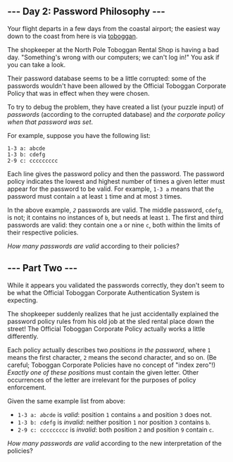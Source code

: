 <main>
<article class="day-desc"><h2>--- Day 2: Password Philosophy ---</h2><p>Your flight departs in a few days from the coastal airport; the easiest way down to the coast from here is via <a href="https://en.wikipedia.org/wiki/Toboggan" target="_blank">toboggan</a>.</p>
<p>The shopkeeper at the North Pole Toboggan Rental Shop is having a bad day. "Something's wrong with our computers; we can't log in!" You ask if you can take a look.</p>
<p>Their password database seems to be a little corrupted: some of the passwords wouldn't have been allowed by the <span title="To ensure your safety, your password must be the following string...">Official Toboggan Corporate Policy</span> that was in effect when they were chosen.</p>
<p>To try to debug the problem, they have created a list (your puzzle input) of <em>passwords</em> (according to the corrupted database) and <em>the corporate policy when that password was set</em>.</p>
<p>For example, suppose you have the following list:</p>
<pre><code>1-3 a: abcde
1-3 b: cdefg
2-9 c: ccccccccc
</code></pre>
<p>Each line gives the password policy and then the password. The password policy indicates the lowest and highest number of times a given letter must appear for the password to be valid. For example, <code>1-3 a</code> means that the password must contain <code>a</code> at least <code>1</code> time and at most <code>3</code> times.</p>
<p>In the above example, <code><em>2</em></code> passwords are valid. The middle password, <code>cdefg</code>, is not; it contains no instances of <code>b</code>, but needs at least <code>1</code>. The first and third passwords are valid: they contain one <code>a</code> or nine <code>c</code>, both within the limits of their respective policies.</p>
<p><em>How many passwords are valid</em> according to their policies?</p>
</article>
<article class="day-desc"><h2 id="part2">--- Part Two ---</h2><p>While it appears you validated the passwords correctly, they don't seem to be what the Official Toboggan Corporate Authentication System is expecting.</p>
<p>The shopkeeper suddenly realizes that he just accidentally explained the password policy rules from his old job at the sled rental place down the street! The Official Toboggan Corporate Policy actually works a little differently.</p>
<p>Each policy actually describes two <em>positions in the password</em>, where <code>1</code> means the first character, <code>2</code> means the second character, and so on. (Be careful; Toboggan Corporate Policies have no concept of "index zero"!) <em>Exactly one of these positions</em> must contain the given letter. Other occurrences of the letter are irrelevant for the purposes of policy enforcement.</p>
<p>Given the same example list from above:</p>
<ul>
<li><code>1-3 a: <em>a</em>b<em>c</em>de</code> is <em>valid</em>: position <code>1</code> contains <code>a</code> and position <code>3</code> does not.</li>
<li><code>1-3 b: <em>c</em>d<em>e</em>fg</code> is <em>invalid</em>: neither position <code>1</code> nor position <code>3</code> contains <code>b</code>.</li>
<li><code>2-9 c: c<em>c</em>cccccc<em>c</em></code> is <em>invalid</em>: both position <code>2</code> and position <code>9</code> contain <code>c</code>.</li>
</ul>
<p><em>How many passwords are valid</em> according to the new interpretation of the policies?</p>
</article>
</main>